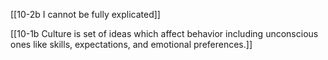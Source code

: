 [[10-2b I cannot be fully explicated]]

[[10-1b Culture is set of ideas which affect behavior including unconscious ones like skills, expectations, and emotional preferences.]]
